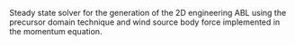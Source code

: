 Steady state solver for the generation of the 2D engineering ABL using the precursor domain technique and wind source body force implemented in the momentum equation.